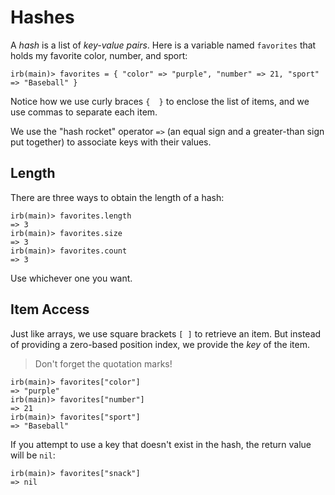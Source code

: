# Hashes

A _hash_ is a list of _key-value pairs_.  Here is a variable
named `favorites` that holds my favorite color, number, and sport:

``` irb
irb(main)> favorites = { "color" => "purple", "number" => 21, "sport" => "Baseball" }
```

Notice how we use curly braces `{  }` to enclose the list
of items, and we use commas to separate each item.

We use the "hash rocket" operator `=>` (an equal sign and a greater-than
  sign put together) to associate keys with their values.


## Length

There are three ways to obtain the length of a hash:

``` irb
irb(main)> favorites.length
=> 3
irb(main)> favorites.size
=> 3
irb(main)> favorites.count
=> 3
```

Use whichever one you want.


## Item Access

Just like arrays, we use square brackets `[ ]` to retrieve an item.
But instead of providing a zero-based position index,
we provide the _key_ of the item.

> Don't forget the quotation marks!

``` irb
irb(main)> favorites["color"]
=> "purple"
irb(main)> favorites["number"]
=> 21
irb(main)> favorites["sport"]
=> "Baseball"
```

If you attempt to use a key that doesn't exist in the hash,
the return value will be `nil`:

``` irb
irb(main)> favorites["snack"]
=> nil
```
